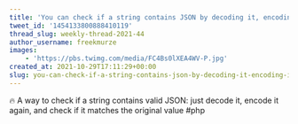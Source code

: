 ```yaml
---
title: 'You can check if a string contains JSON by decoding it, encoding it again, and comparing the value with the original'
tweet_id: '1454133800888410119'
thread_slug: weekly-thread-2021-44
author_username: freekmurze
images:
    - 'https://pbs.twimg.com/media/FC4Bs0lXEA4WV-P.jpg'
created_at: 2021-10-29T17:11:29+00:00
slug: you-can-check-if-a-string-contains-json-by-decoding-it-encoding-it-again-and-comparing-the-value-with-the-original
---
```

🔥 A way to check if a string contains valid JSON: just decode it,  encode it again, and check if it matches the original value
#php